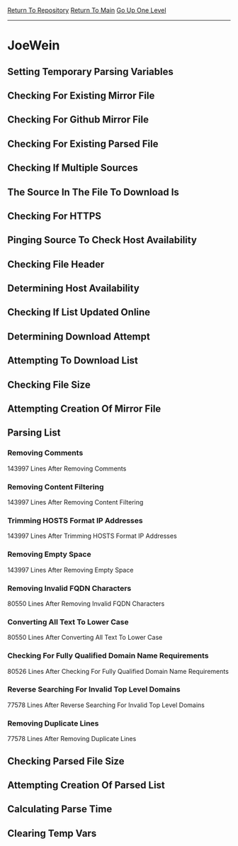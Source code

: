 [Return To Repository](https://github.com/deathbybandaid/piholeparser/)
[Return To Main](https://github.com/deathbybandaid/piholeparser/blob/master/RecentRunLogs/Mainlog.md)
[Go Up One Level](https://github.com/deathbybandaid/piholeparser/blob/master/RecentRunLogs/TopLevelScripts/30-Processing-External-Blacklists.md)
____________________________________
# JoeWein
## Setting Temporary Parsing Variables
## Checking For Existing Mirror File
## Checking For Github Mirror File
## Checking For Existing Parsed File
## Checking If Multiple Sources
## The Source In The File To Download Is
## Checking For HTTPS
## Pinging Source To Check Host Availability
## Checking File Header
## Determining Host Availability
## Checking If List Updated Online
## Determining Download Attempt
## Attempting To Download List
## Checking File Size
## Attempting Creation Of Mirror File
## Parsing List
### Removing Comments
143997 Lines After Removing Comments
### Removing Content Filtering
143997 Lines After Removing Content Filtering
### Trimming HOSTS Format IP Addresses
143997 Lines After Trimming HOSTS Format IP Addresses
### Removing Empty Space
143997 Lines After Removing Empty Space
### Removing Invalid FQDN Characters
80550 Lines After Removing Invalid FQDN Characters
### Converting All Text To Lower Case
80550 Lines After Converting All Text To Lower Case
### Checking For Fully Qualified Domain Name Requirements
80526 Lines After Checking For Fully Qualified Domain Name Requirements
### Reverse Searching For Invalid Top Level Domains
77578 Lines After Reverse Searching For Invalid Top Level Domains
### Removing Duplicate Lines
77578 Lines After Removing Duplicate Lines
## Checking Parsed File Size
## Attempting Creation Of Parsed List
## Calculating Parse Time
## Clearing Temp Vars
